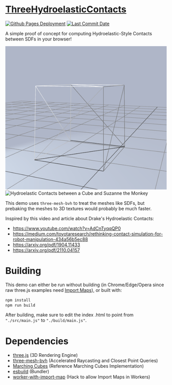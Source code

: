 # [ThreeHydroelasticContacts](https://zalo.github.io/ThreeHydroelasticContacts/)

<p align="left">
  <a href="https://github.com/zalo/ThreeHydroelasticContacts/deployments/activity_log?environment=github-pages">
      <img src="https://img.shields.io/github/deployments/zalo/ThreeHydroelasticContacts/github-pages?label=Github%20Pages%20Deployment" title="Github Pages Deployment"></a>
  <a href="https://github.com/zalo/ThreeHydroelasticContacts/commits/main">
      <img src="https://img.shields.io/github/last-commit/zalo/ThreeHydroelasticContacts" title="Last Commit Date"></a>
  <!--<a href="https://github.com/zalo/ThreeHydroelasticContacts/blob/master/LICENSE">
      <img src="https://img.shields.io/github/license/zalo/ThreeHydroelasticContacts" title="License: Apache V2"></a>-->  <!-- No idea what license this should be! -->
</p>

A simple proof of concept for computing Hydroelastic-Style Contacts between SDFs in your browser!

![Hydroelastic Contacts between Cubes](./assets/HydroelasticContacts.gif)
![Hydroelastic Contacts between a Cube and Suzanne the Monkey](./assets/HydroelasticContacts2.gif)

This demo uses `three-mesh-bvh` to treat the meshes like SDFs, but prebaking the meshes to 3D textures would probably be much faster.

Inspired by this video and article about Drake's Hydroelastic Contacts:
- https://www.youtube.com/watch?v=AdCnTyqqQP0
- https://medium.com/toyotaresearch/rethinking-contact-simulation-for-robot-manipulation-434a56b5ec88
- https://arxiv.org/pdf/1904.11433
- https://arxiv.org/pdf/2110.04157

 # Building

This demo can either be run without building (in Chrome/Edge/Opera since raw three.js examples need [Import Maps](https://caniuse.com/import-maps)), or built with:
```
npm install
npm run build
```
After building, make sure to edit the index .html to point from `"./src/main.js"` to `"./build/main.js"`.

 # Dependencies
 - [three.js](https://github.com/mrdoob/three.js/) (3D Rendering Engine)
 - [three-mesh-bvh](https://github.com/gkjohnson/three-mesh-bvh) (Accelerated Raycasting and Closest Point Queries)
 - [Marching Cubes](https://stemkoski.github.io/Three.js/index.html#marching-cubes) (Reference Marching Cubes Implementation)
 - [esbuild](https://github.com/evanw/esbuild/) (Bundler)
 - [worker-with-import-map](https://github.com/kungfooman/worker-with-import-map/) (Hack to allow Import Maps in Workers)
